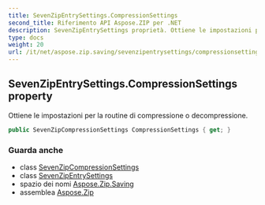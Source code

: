 ```yaml
---
title: SevenZipEntrySettings.CompressionSettings
second_title: Riferimento API Aspose.ZIP per .NET
description: SevenZipEntrySettings proprietà. Ottiene le impostazioni per la routine di compressione o decompressione.
type: docs
weight: 20
url: /it/net/aspose.zip.saving/sevenzipentrysettings/compressionsettings/
---
```

## SevenZipEntrySettings.CompressionSettings property

Ottiene le impostazioni per la routine di compressione o decompressione.

```csharp
public SevenZipCompressionSettings CompressionSettings { get; }
```

### Guarda anche

* class [SevenZipCompressionSettings](../../sevenzipcompressionsettings/)
* class [SevenZipEntrySettings](../)
* spazio dei nomi [Aspose.Zip.Saving](../../sevenzipentrysettings/)
* assemblea [Aspose.Zip](../../../)


